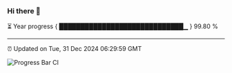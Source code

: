 ### Hi there 👋

⏳ Year progress { █████████████████████████████▁ } 99.80 %

---

⏰ Updated on Tue, 31 Dec 2024 06:29:59 GMT

![Progress Bar CI](https://github.com/ZhaoGui/ZhaoGui/workflows/Progress%20Bar%20CI/badge.svg)
